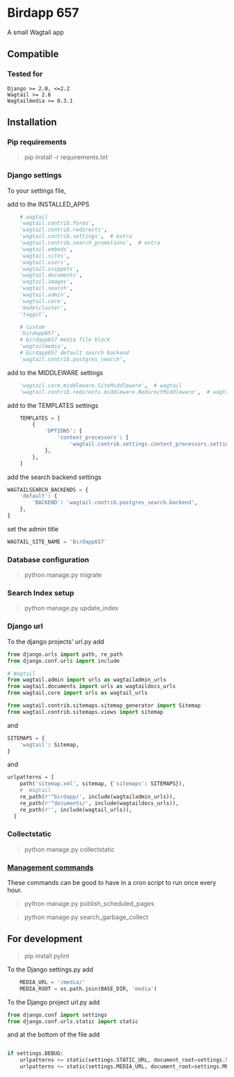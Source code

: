 
# Birdapp 657 #

A small Wagtail app

## Compatible ##

### Tested for ###

```
Django >= 2.0, <=2.2
Wagtail >= 2.6
Wagtailmedia >= 0.3.1
```

## Installation ###
  
### Pip requirements ###

> pip install -r requirements.txt

### Django settings ###

To your settings file,

add to the INSTALLED_APPS

``` Python
    # wagtail
    'wagtail.contrib.forms',
    'wagtail.contrib.redirects',
    'wagtail.contrib.settings',  # extra
    'wagtail.contrib.search_promotions',  # extra
    'wagtail.embeds',
    'wagtail.sites',
    'wagtail.users',
    'wagtail.snippets',
    'wagtail.documents',
    'wagtail.images',
    'wagtail.search',
    'wagtail.admin',
    'wagtail.core',
    'modelcluster',
    'taggit',

    # custom
    'birdapp657',
    # birdapp657 media file block
    'wagtailmedia',
    # birdapp657 default search backend
    'wagtail.contrib.postgres_search',

```

add to the MIDDLEWARE settings

``` python
    'wagtail.core.middleware.SiteMiddleware',  # wagtail
    'wagtail.contrib.redirects.middleware.RedirectMiddleware',  # wagtail
```

add to the TEMPLATES settings

``` python
    TEMPLATES = [
        {
            'OPTIONS': {
                'context_processors': [
                    'wagtail.contrib.settings.context_processors.settings',  # Extra
            },
        },
    ]
```

add the search backend settings

``` python
WAGTAILSEARCH_BACKENDS = {
    'default': {
        'BACKEND': 'wagtail.contrib.postgres_search.backend',
    },
}
```

set the admin title

``` python
WAGTAIL_SITE_NAME = 'Birdapp657'
```

### Database configuration ###

> python manage.py migrate

### Search Index setup ###
> python manage.py update_index

### Django url ###

To the django projects' url.py add

``` python
from django.urls import path, re_path
from django.conf.urls import include

# Wagtail
from wagtail.admin import urls as wagtailadmin_urls
from wagtail.documents import urls as wagtaildocs_urls
from wagtail.core import urls as wagtail_urls

from wagtail.contrib.sitemaps.sitemap_generator import Sitemap
from wagtail.contrib.sitemaps.views import sitemap
```
and
``` python
SITEMAPS = {
    'wagtail': Sitemap,
}
```
and
``` python
urlpatterns = [
    path('sitemap.xml', sitemap, {'sitemaps': SITEMAPS}),
    #  Wagtail
    re_path(r'^birdapp/', include(wagtailadmin_urls)),
    re_path(r'^documents/', include(wagtaildocs_urls)),
    re_path(r'', include(wagtail_urls)),
  ]
```

### Collectstatic ###

> python manage.py collectstatic

### [Management commands](https://docs.wagtail.io/en/stable/reference/management_commands.html) ###

These commands can be good to have in a cron script to run once every hour.

> python manage.py publish_scheduled_pages

> python manage.py search_garbage_collect

## For development ##

> pip install pylint

To the Django settings.py add

``` python
    MEDIA_URL = '/media/'
    MEDIA_ROOT = os.path.join(BASE_DIR, 'media')
```

To the Django project url.py add

``` python
from django.conf import settings
from django.conf.urls.static import static
```

and at the bottom of the file add

``` python

if settings.DEBUG:
    urlpatterns += static(settings.STATIC_URL, document_root=settings.STATIC_ROOT)
    urlpatterns += static(settings.MEDIA_URL, document_root=settings.MEDIA_ROOT)

```

